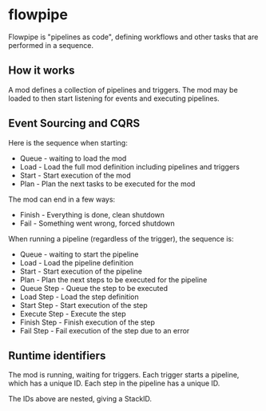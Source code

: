 # flowpipe

Flowpipe is "pipelines as code", defining workflows and other tasks
that are performed in a sequence.

## How it works

A mod defines a collection of pipelines and triggers. The mod may be
loaded to then start listening for events and executing pipelines.

## Event Sourcing and CQRS

Here is the sequence when starting:
* Queue - waiting to load the mod
* Load - Load the full mod definition including pipelines and triggers
* Start - Start execution of the mod
* Plan - Plan the next tasks to be executed for the mod

The mod can end in a few ways:
* Finish - Everything is done, clean shutdown
* Fail - Something went wrong, forced shutdown

When running a pipeline (regardless of the trigger), the sequence is:
* Queue - waiting to start the pipeline
* Load - Load the pipeline definition
* Start - Start execution of the pipeline
* Plan - Plan the next steps to be executed for the pipeline
* Queue Step - Queue the step to be executed
* Load Step - Load the step definition
* Start Step - Start execution of the step
* Execute Step - Execute the step
* Finish Step - Finish execution of the step
* Fail Step - Fail execution of the step due to an error


## Runtime identifiers

The mod is running, waiting for triggers.
Each trigger starts a pipeline, which has a unique ID.
Each step in the pipeline has a unique ID.

The IDs above are nested, giving a StackID.